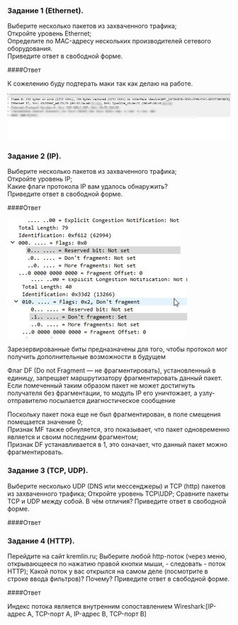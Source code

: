 ### Задание 1 (Ethernet).
<p>Выберите несколько пакетов из захваченного трафика;<br>
Откройте уровень Ethernet;<br>
Определите по MAC-адресу нескольких производителей сетевого оборудования.<br>
Приведите ответ в свободной форме.</p>

####Ответ

К сожелению буду подтерать маки так как делаю на работе.

![skrin][def]



### Задание 2 (IP).
<p>Выберите несколько пакетов из захваченного трафика;<br>
Откройте уровень IP;<br>
Какие флаги протокола IP вам удалось обнаружить?<br>
Приведите ответ в свободной форме.</p>

####Ответ

![skrin][def1] ![skrin][def2]

<p>Зарезервированные биты предназначены для того, чтобы протокол мог получить дополнительные возможности в будущем<br>

Флаг DF (Do not Fragment — не фрагментировать), установленный в единицу, запрещает маршрутизатору фрагментировать данный пакет. Если помеченный таким образом пакет не может достигнуть получателя без фрагментации, то модуль IP его уничтожает, а узлу-отправителю посылается диагностическое сообщение<br>

Поскольку пакет пока еще не был фрагментирован, в поле смещения помещается значение 0;<br>
Признак MF также обнуляется, это показывает, что пакет одновременно является и своим последним фрагментом;<br>
Признак DF устанавливается в 1, это означает, что данный пакет можно фрагментировать.</p>



### Задание 3 (TCP, UDP).
Выберите несколько UDP (DNS или мессенджеры) и TCP (http) пакетов из захваченного трафика;
Откройте уровень TCP\UDP;
Сравните пакеты TCP и UDP между собой. В чём отличия?
Приведите ответ в свободной форме.

####Ответ

### Задание 4 (HTTP).
Перейдите на сайт kremlin.ru;
Выберите любой http-поток (через меню, открывающееся по нажатию правой кнопки мыши, - следовать - поток HTTP);
Какой поток у вас открылся на самом деле (посмотрите в строке ввода фильтров)? Почему?
Приведите ответ в свободной форме.

####Ответ

Индекс потока является внутренним сопоставлением Wireshark:[IP-адрес A, TCP-порт A, IP-адрес B, TCP-порт B]

[def]: https://github.com/Prolink76/NTW-16/blob/image/image/Skrin1.jpg
[def1]:https://github.com/Prolink76/NTW-16/blob/image/image/skrin%202.jpg
[def2]: https://github.com/Prolink76/NTW-16/blob/image/image/skrin3.jpg